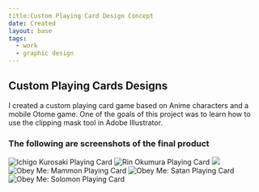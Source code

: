 ```yaml
---
title:Custom Playing Card Design Concept
date: Created
layout: base
tags:
  - work
  - graphic design
---
```

<section class="project-descrption">
  <h1>
    Custom Playing Cards Designs
  </h1>
  
  <p>
      I created a custom playing card game based on Anime characters and a mobile Otome game. One of the goals of this project was to learn how to use the clipping mask tool in Adobe Illustrator. 
  
  </p>
  </section>
  <section class="project-img">
      <h3>The following are screenshots of the final product</h3>
      <img src="/images/SpadeKingKurosaki-1.jpg" alt="Ichigo Kurosaki Playing Card">
      <img src="/images/AceRin-1.jpg" alt="Rin Okumura Playing Card">
      <img src="/images/KingDiavolo-1.jpg alt="Obey Me: Diavolo Playing Card">
      <img src="/images/JokerMammon-1.jpg" alt="Obey Me: Mammon Playing Card">
      <img src="/images/KingOfClubs-1.jpg" alt="Obey Me: Satan Playing Card">
      <img src="/images/AceSolomon-1.jpg" alt="Obey Me: Solomon Playing Card">
  </section>
  